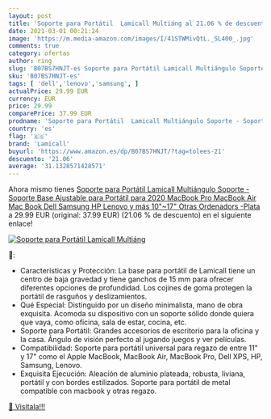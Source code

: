 ```yaml
---
layout: post
title: 'Soporte para Portátil  Lamicall Multiáng al 21.06 % de descuento'
date: 2021-03-01 00:21:24
image: 'https://m.media-amazon.com/images/I/41STWMivQtL._SL400_.jpg'
comments: true
category: ofertas
author: ring
slug: 'B07BS7HNJT-es Soporte para Portátil Lamicall Multiángulo Soporte -...'
sku: 'B07BS7HNJT-es'
tags: [ 'dell','lenovo','samsung', ]
actualPrice: 29.99 EUR
currency: EUR
price: 29.99
comparePrice: 37.99 EUR
prodname: 'Soporte para Portátil  Lamicall Multiángulo Soporte - Soporte Base Ajustable para Portátil para 2020 MacBook Pro  MacBook Air  Mac Book  Dell  Samsung  HP  Lenovo y más 10"~17" Otras Ordenadors -Plata'
country: 'es'
flag: '🇪🇸'
brand: 'Lamicall'
buyurl: 'https://www.amazon.es/dp/B07BS7HNJT/?tag=tolees-21'
descuento: '21.06'
average: '31.1328571428571'
---
```


Ahora mismo tienes [Soporte para Portátil  Lamicall Multiángulo Soporte - Soporte Base Ajustable para Portátil para 2020 MacBook Pro  MacBook Air  Mac Book  Dell  Samsung  HP  Lenovo y más 10"~17" Otras Ordenadors -Plata](https://www.amazon.es/dp/B07BS7HNJT/?tag=tolees-21) a 29.99 EUR (original: 37.99 EUR) (21.06 %  de descuento) en el siguiente enlace!

[![Soporte para Portátil  Lamicall Multiáng](https://m.media-amazon.com/images/I/41STWMivQtL._SL400_.jpg)](https://www.amazon.es/dp/B07BS7HNJT/?tag=tolees-21)

🔎:

- Características y Protección: La base para portátil de Lamicall tiene un centro de baja gravedad y tiene ganchos de 15 mm para ofrecer diferentes opciones de profundidad. Los cojines de goma protegen la portátil de rasguños y deslizamientos.
- Qué Especial: Distinguido por un diseño minimalista, mano de obra exquisita. Acomoda su dispositivo con un soporte sólido donde quiera que vaya, como oficina, sala de estar, cocina, etc.
- Soporte para Portátil: Grandes accesorios de escritorio para la oficina y la casa. Ángulo de visión perfecto al jugando juegos y ver películas.
- Compatibilidad: Soporte para portátil universal para regazo de entre 11" y 17" como el Apple MacBook, MacBook Air, MacBook Pro, Dell XPS, HP, Samsung, Lenovo.
- Exquisita Ejecución: Aleación de aluminio plateada, robusta, liviana, portátil y con bordes estilizados. Soporte para portátil de metal compatible con macbook y otras regazo.

[🛒 Visítala!!!](https://www.amazon.es/dp/B07BS7HNJT/?tag=tolees-21)
